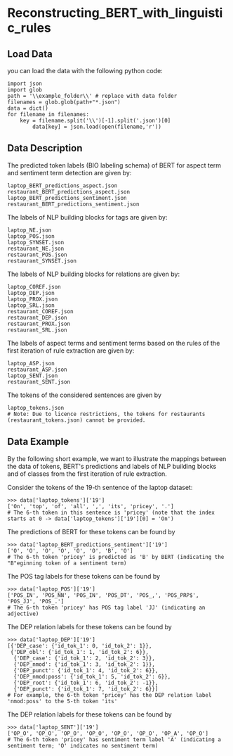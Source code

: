 # Reconstructing_BERT_with_linguistic_rules


## Load Data
you can load the data with the following python code:
```
import json
import glob
path = '\\example_folder\\' # replace with data folder
filenames = glob.glob(path+"*.json")
data = dict()
for filename in filenames:
    key = filename.split('\\')[-1].split('.json')[0]
        data[key] = json.load(open(filename,'r'))
```

## Data Description
The predicted token labels (BIO labeling schema) of BERT for aspect term and sentiment term detection are given by:
```
laptop_BERT_predictions_aspect.json
restaurant_BERT_predictions_aspect.json
laptop_BERT_predictions_sentiment.json
restaurant_BERT_predictions_sentiment.json
```

The labels of NLP building blocks for tags are given by:
```
laptop_NE.json
laptop_POS.json
laptop_SYNSET.json
restaurant_NE.json
restaurant_POS.json
restaurant_SYNSET.json
```

The labels of NLP building blocks for relations are given by:
```
laptop_COREF.json
laptop_DEP.json
laptop_PROX.json
laptop_SRL.json
restaurant_COREF.json
restaurant_DEP.json
restaurant_PROX.json
restaurant_SRL.json
```

The labels of aspect terms and sentiment terms based on the rules of the first iteration of rule extraction are given by:
```
laptop_ASP.json
restaurant_ASP.json
laptop_SENT.json
restaurant_SENT.json
```

The tokens of the considered sentences are given by
```
laptop_tokens.json
# Note: Due to licence restrictions, the tokens for restaurants (restaurant_tokens.json) cannot be provided.
```

## Data Example
By the following short example, we want to illustrate the mappings between the data of tokens, BERT's predictions and labels of NLP building blocks and of classes from the first iteration of rule extraction.

Consider the tokens of the 19-th sentence of the laptop dataset:
```
>>> data['laptop_tokens']['19']
['On', 'top', 'of', 'all', ',', 'its', 'pricey', '.']
# The 6-th token in this sentence is 'pricey' (note that the index starts at 0 -> data['laptop_tokens']['19'][0] = 'On')
```

The predictions of BERT for these tokens can be found by
```
>>> data['laptop_BERT_predictions_sentiment']['19']
['O', 'O', 'O', 'O', 'O', 'O', 'B', 'O']
# The 6-th token 'pricey' is predicted as 'B' by BERT (indicating the "B"eginning token of a sentiment term)
```

The POS tag labels for these tokens can be found by
```
>>> data['laptop_POS']['19']
['POS_IN', 'POS_NN', 'POS_IN', 'POS_DT', 'POS_,', 'POS_PRP$', 'POS_JJ', 'POS_.']
# The 6-th token 'pricey' has POS tag label 'JJ' (indicating an adjective)
```

The DEP relation labels for these tokens can be found by
```
>>> data['laptop_DEP']['19']
[{'DEP_case': {'id_tok_1': 0, 'id_tok_2': 1}},
 {'DEP_obl': {'id_tok_1': 1, 'id_tok_2': 6}},
  {'DEP_case': {'id_tok_1': 2, 'id_tok_2': 3}},
  {'DEP_nmod': {'id_tok_1': 3, 'id_tok_2': 1}},
  {'DEP_punct': {'id_tok_1': 4, 'id_tok_2': 6}},
  {'DEP_nmod:poss': {'id_tok_1': 5, 'id_tok_2': 6}},
  {'DEP_root': {'id_tok_1': 6, 'id_tok_2': -1}},
  {'DEP_punct': {'id_tok_1': 7, 'id_tok_2': 6}}]
# For example, the 6-th token 'pricey' has the DEP relation label 'nmod:poss' to the 5-th token 'its'
```

The DEP relation labels for these tokens can be found by
```
>>> data['laptop_SENT']['19']
['OP_O', 'OP_O', 'OP_O', 'OP_O', 'OP_O', 'OP_O', 'OP_A', 'OP_O']
# The 6-th token 'pricey' has sentiment term label 'A' (indicating a sentiment term; 'O' indicates no sentiment term)
```


